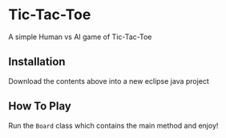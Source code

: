 # Tic-Tac-Toe
A simple Human vs AI game of Tic-Tac-Toe

## Installation
Download the contents above into a new eclipse java project

## How To Play
Run the ```Board``` class which contains the main method and enjoy!

